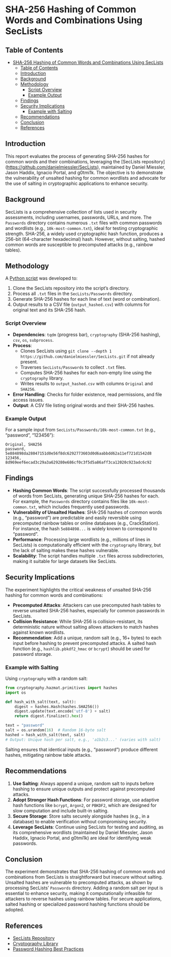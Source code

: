 # SHA-256 Hashing of Common Words and Combinations Using SecLists

## Table of Contents
- [SHA-256 Hashing of Common Words and Combinations Using SecLists](#sha-256-hashing-of-common-words-and-combinations-using-seclists)
  - [Table of Contents](#table-of-contents)
  - [Introduction](#introduction)
  - [Background](#background)
  - [Methodology](#methodology)
    - [Script Overview](#script-overview)
    - [Example Output](#example-output)
  - [Findings](#findings)
  - [Security Implications](#security-implications)
    - [Example with Salting](#example-with-salting)
  - [Recommendations](#recommendations)
  - [Conclusion](#conclusion)
  - [References](#references)

## Introduction

This report evaluates the process of generating SHA-256 hashes for common words and their combinations, leveraging the [SecLists repository] (https://github.com/danielmiessler/SecLists), maintained by Daniel Miessler, Jason Haddix, Ignacio Portal, and g0tmi1k. The objective is to demonstrate the vulnerability of unsalted hashing for common wordlists and advocate for the use of salting in cryptographic applications to enhance security.

## Background

SecLists is a comprehensive collection of lists used in security assessments, including usernames, passwords, URLs, and more. The `Passwords` directory contains numerous `.txt` files with common passwords and wordlists (e.g., `10k-most-common.txt`), ideal for testing cryptographic strength. SHA-256, a widely used cryptographic hash function, produces a 256-bit (64-character hexadecimal) hash. However, without salting, hashed common words are susceptible to precomputed attacks (e.g., rainbow tables).

## Methodology

A [Python script](20250725_01.py) was developed to:

1. Clone the SecLists repository into the script’s directory.
2. Process all `.txt` files in the `SecLists/Passwords` directory.
3. Generate SHA-256 hashes for each line of text (word or combination).
4. Output results to a CSV file (`output_hashed.csv`) with columns for original text and its SHA-256 hash.

### Script Overview

- **Dependencies**: `tqdm` (progress bar), `cryptography` (SHA-256 hashing), `csv`, `os`, `subprocess`.
- **Process**:
  - Clones SecLists using `git clone --depth 1 https://github.com/danielmiessler/SecLists.git` if not already present.
  - Traverses `SecLists/Passwords` to collect `.txt` files.
  - Computes SHA-256 hashes for each non-empty line using the `cryptography` library.
  - Writes results to `output_hashed.csv` with columns `Original` and `SHA256`.
- **Error Handling**: Checks for folder existence, read permissions, and file access issues.
- **Output**: A CSV file listing original words and their SHA-256 hashes.

### Example Output

For a sample input from `SecLists/Passwords/10k-most-common.txt` (e.g., “password”, “123456”):

```
Original, SHA256
password, 5e884898da28047151d0e56f8dc6292773603d0d6aabbdd62a11ef721d1542d8
123456, 8d969eef6ecad3c29a3a629280e686cf0c3f5d5a86aff3ca12020c923adc6c92
```

## Findings

- **Hashing Common Words**: The script successfully processed thousands of words from SecLists, generating unique SHA-256 hashes for each. For example, the `Passwords` directory contains files like `10k-most-common.txt`, which includes frequently used passwords.
- **Vulnerability of Unsalted Hashes**: SHA-256 hashes of common words (e.g., “password”) are predictable and easily reversible using precomputed rainbow tables or online databases (e.g., CrackStation). For instance, the hash `5e884898...` is widely known to correspond to “password”.
- **Performance**: Processing large wordlists (e.g., millions of lines in SecLists) is computationally efficient with the `cryptography` library, but the lack of salting makes these hashes vulnerable.
- **Scalability**: The script handles multiple `.txt` files across subdirectories, making it suitable for large datasets like SecLists.

## Security Implications

The experiment highlights the critical weakness of unsalted SHA-256 hashing for common words and combinations:

- **Precomputed Attacks**: Attackers can use precomputed hash tables to reverse unsalted SHA-256 hashes, especially for common passwords in SecLists.
- **Collision Resistance**: While SHA-256 is collision-resistant, its deterministic nature without salting allows attackers to match hashes against known wordlists.
- **Recommendation**: Add a unique, random salt (e.g., 16+ bytes) to each input before hashing to prevent precomputed attacks. A salted hash function (e.g., `hashlib.pbkdf2_hmac` or `bcrypt`) should be used for password storage.

### Example with Salting

Using `cryptography` with a random salt:

```python
from cryptography.hazmat.primitives import hashes
import os

def hash_with_salt(text, salt):
    digest = hashes.Hash(hashes.SHA256())
    digest.update(text.encode('utf-8') + salt)
    return digest.finalize().hex()

text = "password"
salt = os.urandom(16)  # Random 16-byte salt
hashed = hash_with_salt(text, salt)
# Output: Unique hash per salt, e.g., 'a1b2c3...' (varies with salt)
```

Salting ensures that identical inputs (e.g., “password”) produce different hashes, mitigating rainbow table attacks.

## Recommendations

1. **Use Salting**: Always append a unique, random salt to inputs before hashing to ensure unique outputs and protect against precomputed attacks.
2. **Adopt Stronger Hash Functions**: For password storage, use adaptive hash functions like `bcrypt`, `Argon2`, or `PBKDF2`, which are designed for slow computation and include built-in salting.
3. **Secure Storage**: Store salts securely alongside hashes (e.g., in a database) to enable verification without compromising security.
4. **Leverage SecLists**: Continue using SecLists for testing and auditing, as its comprehensive wordlists (maintained by Daniel Miessler, Jason Haddix, Ignacio Portal, and g0tmi1k) are ideal for identifying weak passwords.

## Conclusion

The experiment demonstrates that SHA-256 hashing of common words and combinations from SecLists is straightforward but insecure without salting. Unsalted hashes are vulnerable to precomputed attacks, as shown by processing SecLists’ `Passwords` directory. Adding a random salt per input is essential to enhance security, making it computationally infeasible for attackers to reverse hashes using rainbow tables. For secure applications, salted hashing or specialized password hashing functions should be adopted.

## References

- [SecLists Repository](https://github.com/danielmiessler/SecLists)
- [Cryptography Library](https://cryptography.io/)
- [Password Hashing Best Practices](https://cheatsheetseries.owasp.org/cheatsheets/Password_Storage_Cheat_Sheet.html)

